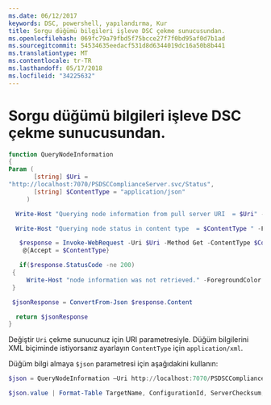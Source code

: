 ```yaml
---
ms.date: 06/12/2017
keywords: DSC, powershell, yapılandırma, Kur
title: Sorgu düğümü bilgileri işleve DSC çekme sunucusundan.
ms.openlocfilehash: 069fc79a79fbd5f75bcce27f7f0bd95af0d7b1ad
ms.sourcegitcommit: 54534635eedacf531d8d6344019dc16a50b8b441
ms.translationtype: MT
ms.contentlocale: tr-TR
ms.lasthandoff: 05/17/2018
ms.locfileid: "34225632"
---
```

# <a name="dsc-function-to-query-node-information-from-pull-server"></a>Sorgu düğümü bilgileri işleve DSC çekme sunucusundan.

```powershell
function QueryNodeInformation
{
Param (
       [string] $Uri =
"http://localhost:7070/PSDSCComplianceServer.svc/Status",
       [string] $ContentType = "application/json"
     )

  Write-Host "Querying node information from pull server URI  = $Uri" -ForegroundColor Green

  Write-Host "Querying node status in content type  = $ContentType " -ForegroundColor Green

   $response = Invoke-WebRequest -Uri $Uri -Method Get -ContentType $ContentType -UseDefaultCredentials -Headers
    @{Accept = $ContentType}

   if($response.StatusCode -ne 200)
 {
     Write-Host "node information was not retrieved." -ForegroundColor Red
 }

 $jsonResponse = ConvertFrom-Json $response.Content

  return $jsonResponse
}
```

Değiştir `Uri` çekme sunucunuz için URI parametresiyle. Düğüm bilgilerini XML biçiminde istiyorsanız ayarlayın `ContentType` için `application/xml`.

Düğüm bilgi almaya `$json` parametresi için aşağıdakini kullanın:

```powershell
$json = QueryNodeInformation –Uri http://localhost:7070/PSDSCComplianceServer.svc/Status

$json.value | Format-Table TargetName, ConfigurationId, ServerChecksum, NodeCompliant, LastComplianceTime, StatusCode
```